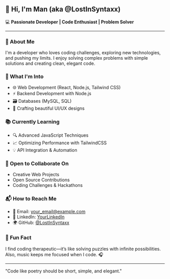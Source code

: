 ## 👋 Hi, I'm **Man** (aka @LostInSyntaxx)

💻 **Passionate Developer | Code Enthusiast | Problem Solver**

---

### 🚀 About Me
I'm a developer who loves coding challenges, exploring new technologies, and pushing my limits. I enjoy solving complex problems with simple solutions and creating clean, elegant code.

### 🎯 What I'm Into
- 🌐 Web Development (React, Node.js, Tailwind CSS)
- ⚡ Backend Development with Node.js
- 🗃️ Databases (MySQL, SQL)
- 🎨 Crafting beautiful UI/UX designs

### 📚 Currently Learning
- 🔍 Advanced JavaScript Techniques
- 📈 Optimizing Performance with TailwindCSS
- 💡 API Integration & Automation

### 🤝 Open to Collaborate On
- Creative Web Projects
- Open Source Contributions
- Coding Challenges & Hackathons

### 📬 How to Reach Me
- 💌 Email: your_email@example.com
- 💼 LinkedIn: [YourLinkedIn](https://linkedin.com)
- 🌍 GitHub: [@LostInSyntaxx](https://github.com/LostInSyntaxx)

### 🌟 Fun Fact
I find coding therapeutic—it’s like solving puzzles with infinite possibilities. Also, music keeps me focused when I code. 🎧

---

"Code like poetry should be short, simple, and elegant."
